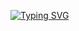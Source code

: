 [![Typing SVG](https://readme-typing-svg.demolab.com?font=Fira+Code&pause=1000&width=435&lines=G%E1%BB%8Di+Vy+l%C3%A0+LonDon+v%C3%AC+Vy+l%C3%A0+c%E1%BB%A7a+Anh+%E2%9D%A4%EF%B8%8F%E2%9D%A4%EF%B8%8F)](https://git.io/typing-svg)
